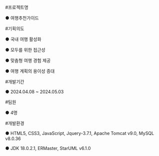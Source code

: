 #프로젝트명 

● 여행추천가이드


#기획의도 

● 국내 여행 활성화

● 모두를 위한 접근성

● 맞춤형 여행 경험 제공

● 여행 계획의 용이성 증대


#개발기간 

● 2024.04.08 ~ 2024.05.03

#팀원

● 4명

#개발환경

● HTML5, CSS3, JavaScript, Jquery-3.7.1, Apache Tomcat v9.0, MySQL v8.0.36

● JDK 18.0.2.1, ERMaster, StarUML v6.1.0
